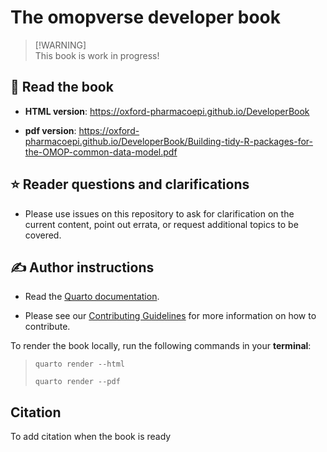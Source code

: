 # The omopverse developer book

> \[!WARNING\]\
> This book is work in progress!

## 📕 Read the book

-   **HTML version**: <https://oxford-pharmacoepi.github.io/DeveloperBook>

-   **pdf version**: <https://oxford-pharmacoepi.github.io/DeveloperBook/Building-tidy-R-packages-for-the-OMOP-common-data-model.pdf>

## :star: Reader questions and clarifications

-   Please use issues on this repository to ask for clarification on the current content, point out errata, or request additional topics to be covered.

## ✍ Author instructions

-   Read the [Quarto documentation](https://quarto.org/docs/books/).

-   Please see our [Contributing Guidelines](./.github/CONTRIBUTING.md) for more information on how to contribute.

To render the book locally, run the following commands in your **terminal**:

> `quarto render --html`
>
> `quarto render --pdf`

## Citation

To add citation when the book is ready
